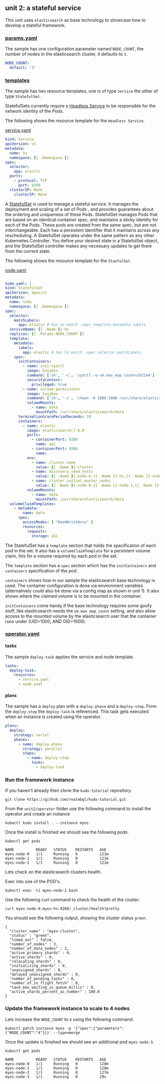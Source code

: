 ## unit 2: a stateful service

This unit uses `elasticsearch` as base technology to showcase how to develop a stateful framework.

### [params.yaml](operator/params.yaml)

The sample has one configuration parameter named `NODE_COUNT`, the number of nodes in the elasticsearch cluster, it defaults to `3`.

```yaml
NODE_COUNT:
  default: "3"
```

### [templates](operator/templates)

The sample has two resource templates, one is of type `Service` the other of type `StatefulSet`.

StatefulSets currently require a [Headless Service](https://kubernetes.io/docs/concepts/services-networking/service/#headless-services) to be responsible for the network identity of the Pods.

The following shows the resource template for the `Headless Service`.

[service.yaml](operator/service.yaml)
```yaml
kind: Service
apiVersion: v1
metadata:
  name: hs
  namespace: {{ .Namespace }}
spec:
  selector:
    app: elastic
  ports:
    - protocol: TCP
      port: 9200
  clusterIP: None
    clusterIP: None
```

A [StatefulSet](https://kubernetes.io/docs/concepts/workloads/controllers/statefulset/) is used to manage a stateful service. It manages the deployment and scaling of a set of Pods , and provides guarantees about the ordering and uniqueness of these Pods. StatefulSet manages Pods that are based on an identical container spec, and maintains a sticky identity for each of the Pods. These pods are created from the same spec, but are not interchangeable. Each has a persistent identifier that it maintains across any rescheduling. A StatefulSet operates under the same pattern as any other Kubernetes Controller. You define your desired state in a StatefulSet object, and the StatefulSet controller makes any necessary updates to get there from the current state.

The following shows the resource template for the `StaefulSet`.

[node.yaml](operator/node.yaml)
```yaml

node.yaml: |
kind: StatefulSet
apiVersion: apps/v1
metadata:
  name: node
  namespace: {{ .Namespace }}
spec:
  selector:
    matchLabels:
      app: elastic # has to match .spec.template.metadata.labels
  serviceName: {{ .Name }}-hs
  replicas: {{ .Params.NODE_COUNT }}
  template:
    metadata:
      labels:
        app: elastic # has to match .spec.selector.matchLabels
    spec:
      initContainers:
        - name: init-sysctl
          image: busybox
          command: ['sh', '-c', 'sysctl -w vm.max_map_count=262144']
          securityContext:
            privileged: true
        - name: volume-permissions
          image: busybox
          command: ['sh', '-c', 'chown -R 1000:1000 /usr/share/elasticsearch/data']
          volumeMounts:
            - name: data
              mountPath: /usr/share/elasticsearch/data
      terminationGracePeriodSeconds: 10
      containers:
        - name: elastic
          image: elasticsearch:7.0.0
          ports:
            - containerPort: 9200
              name: api
            - containerPort: 9300
              name:
          env:
            - name: cluster.name
              value: {{ .Name }}-cluster
            - name: discovery.seed_hosts
              value: {{ .Name }}-node-0.{{ .Name }}-hs,{{ .Name }}-node-1.{{ .Name }}-hs,{{ .Name }}-node-2.{{ .Name }}-hs
            - name: cluster.initial_master_nodes
              value: {{ .Name }}-node-0,{{ .Name }}-node-1,{{ .Name }}-node-2
          volumeMounts:
            - name: data
              mountPath: /usr/share/elasticsearch/data
  volumeClaimTemplates:
    - metadata:
        name: data
      spec:
        accessModes: [ "ReadWriteOnce" ]
        resources:
          requests:
            storage: 1Gi
```

The StatefulSet has a `template` section that holds the specification of each pod in the set. It also has a `volumeClaimTemplate` for a persistent volume claim, this for a volume required by each pod in the set.

The `template` section has a `spec` section which has the `initContainers` and `containers` specification of the pod.

`containers` shows how in our sample the elasticsearch base technology is used. The container configuration is done via environment variables (alternatively could also be done via a config map as shown in unit 1). It also shows where the claimed volume is to be mounted in the container.

`initContainers` come handy if the base technology requires some goofy stuff, like elasticsearch needs the `vm.max_map_count` setting, and also allow access to the mounted volume by the elasticsearch user that the container runs under (UID=1000, AND GID=1000).

### [operator.yaml](operator/operator.yaml)

#### tasks

The sample `deploy-task` applies the service and node template.

```yaml
tasks:
  deploy-task:
    resources:
      - service.yaml
      - node.yaml
```

#### plans

The sample has a `deploy` plan with a `deploy-phase` and a `deploy-step`. From the `deploy-step` the `deploy-task` is referenced. This task gets executed when an instance is created using the operator.

```yaml
plans:
  deploy:
    strategy: serial
    phases:
      - name: deploy-phase
        strategy: parallel
        steps:
          - name: deploy-step
            tasks:
              - deploy-task
```


### Run the framework instance

If you haven't already then clone the `kudo-tutorial` repository.

```
git clone https://github.com/realmbgl/kudo-tutorial.git
```

From the `unit2/operator` folder use the following command to install the operator and create an instance

```
kubectl kudo install . --instance myes
```

Once the install is finished we should see the following pods.
```
kubectl get pods

NAME          READY   STATUS    RESTARTS   AGE
myes-node-0   1/1     Running   0          121m
myes-node-1   1/1     Running   0          121m
myes-node-2   1/1     Running   0          121m
```

Lets check on the elasticsearch clusters health.

Exec into one of the POD's.

```
kubectl exec -ti myes-node-2 bash
```

Use the following curl command to check the health of the cluster.

```
curl myes-node-0.myes-hs:9200/_cluster/health?pretty
```

You should see the following output, showing the cluster status `green`.

```
{
  "cluster_name" : "myes-cluster",
  "status" : "green",
  "timed_out" : false,
  "number_of_nodes" : 3,
  "number_of_data_nodes" : 3,
  "active_primary_shards" : 0,
  "active_shards" : 0,
  "relocating_shards" : 0,
  "initializing_shards" : 0,
  "unassigned_shards" : 0,
  "delayed_unassigned_shards" : 0,
  "number_of_pending_tasks" : 0,
  "number_of_in_flight_fetch" : 0,
  "task_max_waiting_in_queue_millis" : 0,
  "active_shards_percent_as_number" : 100.0
}
```


### Update the framework instance to scale to 4 nodes

Lets increase the `NODE_COUNT` to `4` using the following command.

```
kubectl patch instance myes -p '{"spec":{"parameters":{"NODE_COUNT":"4"}}}' --type=merge
```

Once the update is finished we should see an additional pod `myes-node-3`.

```
kubectl get pods

NAME          READY   STATUS    RESTARTS   AGE
myes-node-0   1/1     Running   0          128m
myes-node-1   1/1     Running   0          128m
myes-node-2   1/1     Running   0          127m
myes-node-3   1/1     Running   0          29s
```
